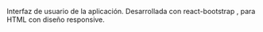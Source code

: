Interfaz de usuario de la aplicación. Desarrollada con react-bootstrap , para HTML con diseño responsive.
